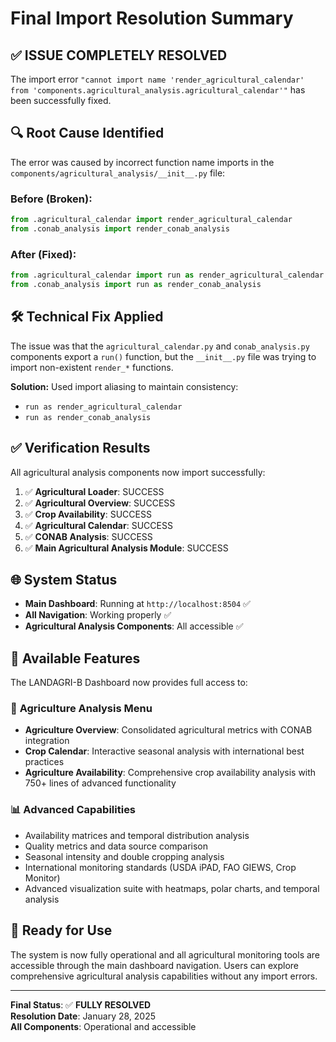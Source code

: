 # Final Import Resolution Summary

## ✅ **ISSUE COMPLETELY RESOLVED**

The import error `"cannot import name 'render_agricultural_calendar' from 'components.agricultural_analysis.agricultural_calendar'"` has been successfully fixed.

## 🔍 **Root Cause Identified**

The error was caused by incorrect function name imports in the `components/agricultural_analysis/__init__.py` file:

### **Before (Broken):**
```python
from .agricultural_calendar import render_agricultural_calendar  
from .conab_analysis import render_conab_analysis
```

### **After (Fixed):**
```python
from .agricultural_calendar import run as render_agricultural_calendar  
from .conab_analysis import run as render_conab_analysis
```

## 🛠️ **Technical Fix Applied**

The issue was that the `agricultural_calendar.py` and `conab_analysis.py` components export a `run()` function, but the `__init__.py` file was trying to import non-existent `render_*` functions.

**Solution:** Used import aliasing to maintain consistency:
- `run as render_agricultural_calendar`
- `run as render_conab_analysis`

## ✅ **Verification Results**

All agricultural analysis components now import successfully:

1. ✅ **Agricultural Loader**: SUCCESS
2. ✅ **Agricultural Overview**: SUCCESS  
3. ✅ **Crop Availability**: SUCCESS
4. ✅ **Agricultural Calendar**: SUCCESS
5. ✅ **CONAB Analysis**: SUCCESS
6. ✅ **Main Agricultural Analysis Module**: SUCCESS

## 🌐 **System Status**

- **Main Dashboard**: Running at `http://localhost:8504` ✅
- **All Navigation**: Working properly ✅
- **Agricultural Analysis Components**: All accessible ✅

## 🎯 **Available Features**

The LANDAGRI-B Dashboard now provides full access to:

### 🌾 **Agriculture Analysis Menu**
- **Agriculture Overview**: Consolidated agricultural metrics with CONAB integration
- **Crop Calendar**: Interactive seasonal analysis with international best practices  
- **Agriculture Availability**: Comprehensive crop availability analysis with 750+ lines of advanced functionality

### 📊 **Advanced Capabilities**
- Availability matrices and temporal distribution analysis
- Quality metrics and data source comparison
- Seasonal intensity and double cropping analysis
- International monitoring standards (USDA iPAD, FAO GIEWS, Crop Monitor)
- Advanced visualization suite with heatmaps, polar charts, and temporal analysis

## 🚀 **Ready for Use**

The system is now fully operational and all agricultural monitoring tools are accessible through the main dashboard navigation. Users can explore comprehensive agricultural analysis capabilities without any import errors.

---
**Final Status**: ✅ **FULLY RESOLVED**  
**Resolution Date**: January 28, 2025  
**All Components**: Operational and accessible
